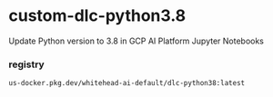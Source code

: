 # custom-dlc-python3.8

Update Python version to 3.8 in GCP AI Platform Jupyter Notebooks

### registry

`us-docker.pkg.dev/whitehead-ai-default/dlc-python38:latest`
